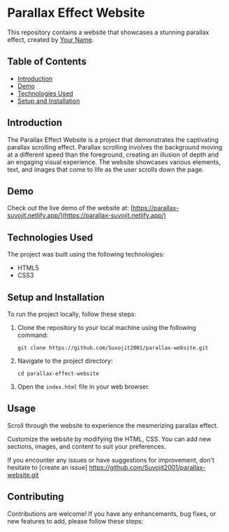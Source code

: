# Parallax Effect Website

This repository contains a website that showcases a stunning parallax effect, created by [Your Name](https://github.com/yourusername).

## Table of Contents
- [Introduction](#introduction)
- [Demo](#demo)
- [Technologies Used](#technologies-used)
- [Setup and Installation](#setup-and-installation)


## Introduction
The Parallax Effect Website is a project that demonstrates the captivating parallax scrolling effect. Parallax scrolling involves the background moving at a different speed than the foreground, creating an illusion of depth and an engaging visual experience. The website showcases various elements, text, and images that come to life as the user scrolls down the page.

## Demo
Check out the live demo of the website at: [https://parallax-suvojit.netlify.app/](https://parallax-suvojit.netlify.app/)



## Technologies Used
The project was built using the following technologies:
- HTML5
- CSS3


## Setup and Installation
To run the project locally, follow these steps:

1. Clone the repository to your local machine using the following command:
   ```
   git clone https://github.com/Suvojit2001/parallax-website.git
   ```
   
2. Navigate to the project directory:
   ```
   cd parallax-effect-website
   ```

3. Open the `index.html` file in your web browser.

## Usage
Scroll through the website to experience the mesmerizing parallax effect.

Customize the website by modifying the HTML, CSS. You can add new sections, images, and content to suit your preferences.

If you encounter any issues or have suggestions for improvement, don't hesitate to [create an issue] https://github.com/Suvojit2001/parallax-website.git

## Contributing
Contributions are welcome! If you have any enhancements, bug fixes, or new features to add, please follow these steps:
